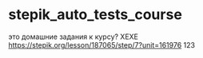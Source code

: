 # stepik_auto_tests_course
это домашние задания к курсу? ХЕХЕ
https://stepik.org/lesson/187065/step/7?unit=161976
123
